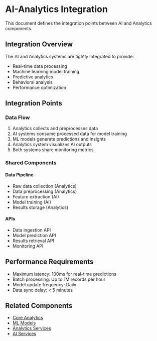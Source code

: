 # AI-Analytics Integration

This document defines the integration points between AI and Analytics components.

## Integration Overview

The AI and Analytics systems are tightly integrated to provide:
- Real-time data processing
- Machine learning model training
- Predictive analytics
- Behavioral analysis
- Performance optimization

## Integration Points

### Data Flow
1. Analytics collects and preprocesses data
2. AI systems consume processed data for model training
3. ML models generate predictions and insights
4. Analytics system visualizes AI outputs
5. Both systems share monitoring metrics

### Shared Components

#### Data Pipeline
- Raw data collection (Analytics)
- Data preprocessing (Analytics)
- Feature extraction (AI)
- Model training (AI)
- Results storage (Analytics)

#### APIs
- Data ingestion API
- Model prediction API
- Results retrieval API
- Monitoring API

## Performance Requirements

- Maximum latency: 100ms for real-time predictions
- Batch processing: Up to 1M records per hour
- Model update frequency: Daily
- Data sync delay: < 5 minutes

## Related Components

- [Core Analytics](../analytics/core/implementation.md)
- [ML Models](../ai/ml/models.md)
- [Analytics Services](../analytics/bi/implementation.md)
- [AI Services](../ai/services/api.md)
